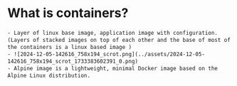 # What is containers?
	- Layer of linux base image, application image with configuration. (Layers of stacked images on top of each other and the base of most of the containers is a linux based image )
	- ![2024-12-05-142616_758x194_scrot.png](../assets/2024-12-05-142616_758x194_scrot_1733383602391_0.png)
	- Alpine image is a lightweight, minimal Docker image based on the Alpine Linux distribution.